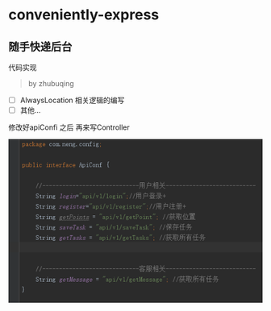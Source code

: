 # conveniently-express

## 随手快递后台

代码实现
> by  zhubuqing

- [ ] AlwaysLocation 相关逻辑的编写
- [ ] 其他...

修改好apiConfi 之后 再来写Controller


![fdsa](/image/apiconf.png)

